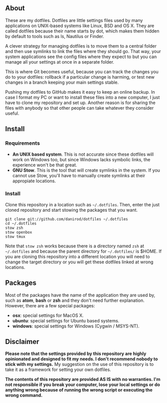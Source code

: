 ## About

These are my dotfiles. Dotfiles are little settings files used by many
applications on UNIX-based systems like Linux, BSD and OS X. They are called
dotfiles because their name starts by dot, which makes them hidden by default
to tools such as ls, Nautilus or Finder.

A clever strategy for managing dotfiles is to move them to a central folder
and then use symlinks to link the files where they should go. That way, your
system applications see the config files where they expect to but you can
manage all your settings at once in a separate folder.

This is where Git becomes useful, because you can track the changes you do
to your dotfiles: rollback if a particular change is harming, or test new
changes in a branch keeping your main settings stable.

Pushing my dotfiles to GitHub makes it easy to keep an online backup. In case
I format my PC or want to install these files into a new computer, I just
have to clone my repository and set up. Another reason is for sharing the
files with anybody so that other people can take whatever they consider
useful.

## Install

### Requirements

* **An UNIX based system**. This is not accurate since these dotfiles will
  work on Windows too, but since Windows lacks symbolic links, the experience
  won't be that great.
* **GNU Stow**. This is the tool that will create symlinks in the system.
  If you cannot use Stow, you'll have to manually create symlinks at their
  appropiate locations.

### Install

Clone this repository in a location such as `~/.dotfiles`. Then, enter
the just cloned repository and start stowing the packages that you want.

    git clone git://github.com/danirod/dotfiles ~/.dotfiles
    cd ~/.dotfiles
    stow zsh
    stow openbox
    stow tmux

Note that `stow zsh` works because there is a directory named `zsh` at
`~/.dotfiles` and because the parent directory for `~/.dotfiles/` is 
$HOME. If you are cloning this repository into a different location you will
need to change the target directory or you will get these dotfiles linked
at wrong locations.

## Packages

Most of the packages have the name of the application they are used by, such
as **atom**, **bash** or **zsh** and they don't need further explanation.
However, there are a few special packages:

* **osx**: special settings for MacOS X.
* **ubuntu**: special settings for Ubuntu based systems.
* **windows**: special settings for Windows (Cygwin / MSYS-NT).

## Disclaimer

**Please note that the settings provided by this repository are highly
opinionated and designed to fit my needs. I don't recommend nobody to stick
with my settings.** My suggestion on the use of this repository is to take
it as a framework for setting your own dotfiles.

**The contents of this repository are provided AS IS with no warranties.
I'm not responsible if you break your computer, lose your local settings or
do anything wrong because of running the wrong script or executing the wrong
command.**

